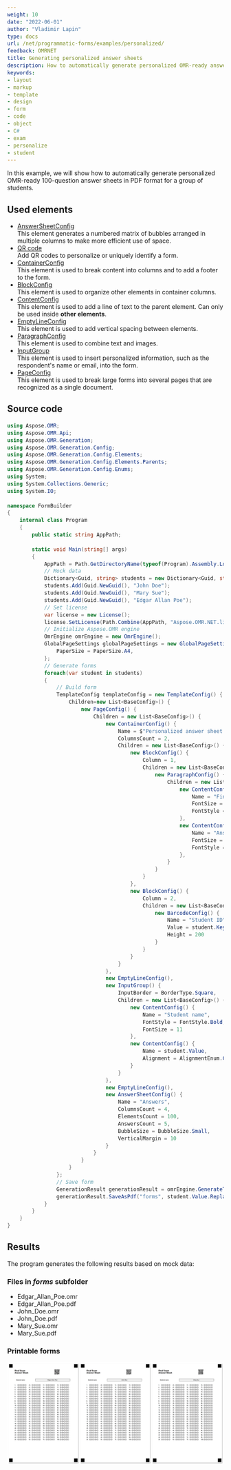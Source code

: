 ```yaml
---
weight: 10
date: "2022-06-01"
author: "Vladimir Lapin"
type: docs
url: /net/programmatic-forms/examples/personalized/
feedback: OMRNET
title: Generating personalized answer sheets
description: How to automatically generate personalized OMR-ready answer sheets for a group of students.
keywords:
- layout
- markup
- template
- design
- form
- code
- object
- C#
- exam
- personalize
- student
---
```


In this example, we will show how to automatically generate personalized OMR-ready 100-question answer sheets in PDF format for a group of students.

## Used elements

- [AnswerSheetConfig](/omr/net/programmatic-forms/answersheetconfig/)  
  This element generates a numbered matrix of bubbles arranged in multiple columns to make more efficient use of space.
- [QR code](/omr/net/programmatic-forms/elements-barcode/)  
  Add QR codes to personalize or uniquely identify a form.
- [ContainerConfig](/omr/net/programmatic-forms/containerconfig/)  
  This element is used to break content into columns and to add a footer to the form.
- [BlockConfig](/omr/net/programmatic-forms/blockconfig/)  
  This element is used to organize other elements in container columns.
- [ContentConfig](/omr/net/programmatic-forms/contentconfig/)  
  This element is used to add a line of text to the parent element. Can only be used inside **other elements**.
- [EmptyLineConfig](/omr/net/programmatic-forms/emptylineconfig/)  
  This element is used to add vertical spacing between elements.
- [ParagraphConfig](/omr/net/programmatic-forms/paragraphconfig/)  
  This element is used to combine text and images.
- [InputGroup](/omr/net/programmatic-forms/inputgroup/)  
  This element is used to insert personalized information, such as the respondent's name or email, into the form.
- [PageConfig](/omr/net/programmatic-forms/pageconfig/)  
  This element is used to break large forms into several pages that are recognized as a single document.

## Source code

```csharp
using Aspose.OMR;
using Aspose.OMR.Api;
using Aspose.OMR.Generation;
using Aspose.OMR.Generation.Config;
using Aspose.OMR.Generation.Config.Elements;
using Aspose.OMR.Generation.Config.Elements.Parents;
using Aspose.OMR.Generation.Config.Enums;
using System;
using System.Collections.Generic;
using System.IO;

namespace FormBuilder
{
	internal class Program
	{
		public static string AppPath;

		static void Main(string[] args)
		{
			AppPath = Path.GetDirectoryName(typeof(Program).Assembly.Location);
			// Mock data
			Dictionary<Guid, string> students = new Dictionary<Guid, string>();
			students.Add(Guid.NewGuid(), "John Doe");
			students.Add(Guid.NewGuid(), "Mary Sue");
			students.Add(Guid.NewGuid(), "Edgar Allan Poe");
			// Set license
			var license = new License();
			license.SetLicense(Path.Combine(AppPath, "Aspose.OMR.NET.lic"));
			// Initialize Aspose.OMR engine
			OmrEngine omrEngine = new OmrEngine();
			GlobalPageSettings globalPageSettings = new GlobalPageSettings() {
				PaperSize = PaperSize.A4,
			};
			// Generate forms
			foreach(var student in students)
			{
				// Build form
				TemplateConfig templateConfig = new TemplateConfig() {
					Children=new List<BaseConfig>() {
						new PageConfig() {
							Children = new List<BaseConfig>() {
								new ContainerConfig() {
									Name = $"Personalized answer sheet for {student.Value}",
									ColumnsCount = 2,
									Children = new List<BaseConfig>() {
										new BlockConfig() {
											Column = 1,
											Children = new List<BaseConfig>() {
												new ParagraphConfig() {
													Children = new List<BaseConfig>() {
														new ContentConfig() {
															Name = "Final Exam",
															FontSize = 18,
															FontStyle = FontStyle.Bold
														},
														new ContentConfig() {
															Name = "Answer Sheet",
															FontSize = 18,
															FontStyle = FontStyle.Bold
														},
													}
												}
											}
										},
										new BlockConfig() {
											Column = 2,
											Children = new List<BaseConfig>() {
												new BarcodeConfig() {
													Name = "Student ID",
													Value = student.Key.ToString(),
													Height = 200
												}
											}
										}
									}
								},
								new EmptyLineConfig(),
								new InputGroup() {
									InputBorder = BorderType.Square,
									Children = new List<BaseConfig>() {
										new ContentConfig() {
											Name = "Student name",
											FontStyle = FontStyle.Bold,
											FontSize = 11
										},
										new ContentConfig() {
											Name = student.Value,
											Alignment = AlignmentEnum.Center
										}
									}
								},
								new EmptyLineConfig(),
								new AnswerSheetConfig() {
									Name = "Answers",
									ColumnsCount = 4,
									ElementsCount = 100,
									AnswersCount = 5,
									BubbleSize = BubbleSize.Small,
									VerticalMargin = 10
								}
							}
						}
					}
				};
				// Save form
				GenerationResult generationResult = omrEngine.GenerateTemplate(templateConfig, globalPageSettings);
				generationResult.SaveAsPdf("forms", student.Value.Replace(' ', '_'));
			}
		}
	}
}
```

## Results

The program generates the following results based on mock data:

### Files in _forms_ subfolder

- Edgar_Allan_Poe.omr
- Edgar_Allan_Poe.pdf
- John_Doe.omr
- John_Doe.pdf
- Mary_Sue.omr
- Mary_Sue.pdf

### Printable forms

![Generated printable forms](forms.png)

